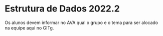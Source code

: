 # Estrutura de Dados 2022.2

Os alunos devem informar no AVA qual o grupo e o tema para ser alocado na equipe aqui no GITg.
